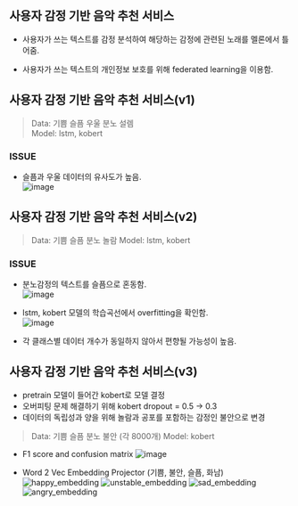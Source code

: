 ## 사용자 감정 기반 음악 추천 서비스   

+ 사용자가 쓰는 텍스트를 감정 분석하여 해당하는 감정에 관련된 노래를 멜론에서 틀어줌.  

+ 사용자가 쓰는 텍스트의 개인정보 보호를 위해 federated learning을 이용함.    

## 사용자 감정 기반 음악 추천 서비스(v1)  
> Data: 기쁨 슬픔 우울 분노 설렘  
> Model: lstm, kobert  

### ISSUE
+ 슬픔과 우울 데이터의 유사도가 높음.  
![image](https://user-images.githubusercontent.com/44723287/98562749-bb4e5a80-22ed-11eb-8645-6dc8cad9f16a.png)

## 사용자 감정 기반 음악 추천 서비스(v2)
> Data: 기쁨 슬픔 분노 놀람
> Model: lstm, kobert

### ISSUE
+ 분노감정의 텍스트를 슬픔으로 혼동함.     
![image](https://user-images.githubusercontent.com/44723287/98563657-c6ee5100-22ee-11eb-9b4d-26bf513def28.png)  
  
+ lstm, kobert 모델의 학습곡선에서 overfitting을 확인함.   
![image](https://user-images.githubusercontent.com/44723287/98563580-afaf6380-22ee-11eb-8a31-4733eab6229f.png)  

+ 각 클래스별 데이터 개수가 동일하지 않아서 편향될 가능성이 높음.  

## 사용자 감정 기반 음악 추천 서비스(v3)
+ pretrain 모델이 들어간 kobert로 모델 결정
+ 오버피팅 문제 해결하기 위해 kobert dropout = 0.5 -> 0.3
+ 데이터의 독립성과 양을 위해 놀람과 공포를 포함하는 감정인 불안으로 변경

> Data: 기쁨 슬픔 분노 불안 (각 8000개)
> Model: kobert

+ F1 score and confusion matrix
![image](https://user-images.githubusercontent.com/44723287/98563822-fa30e000-22ee-11eb-9daf-1a0b64b985b3.png)

+ Word 2 Vec Embedding Projector (기쁨, 불안, 슬픔, 화남)
![happy_embedding](https://user-images.githubusercontent.com/44723287/98563973-23517080-22ef-11eb-945f-c8e5572bb107.gif)
![unstable_embedding](https://user-images.githubusercontent.com/44723287/98563998-2a787e80-22ef-11eb-8eda-bcfe77b6336d.gif)
![sad_embedding](https://user-images.githubusercontent.com/44723287/98563990-277d8e00-22ef-11eb-9efa-a22ea40020cd.gif)
![angry_embedding](https://user-images.githubusercontent.com/44723287/98563943-1c2a6280-22ef-11eb-9822-afe97929d3f1.gif)
